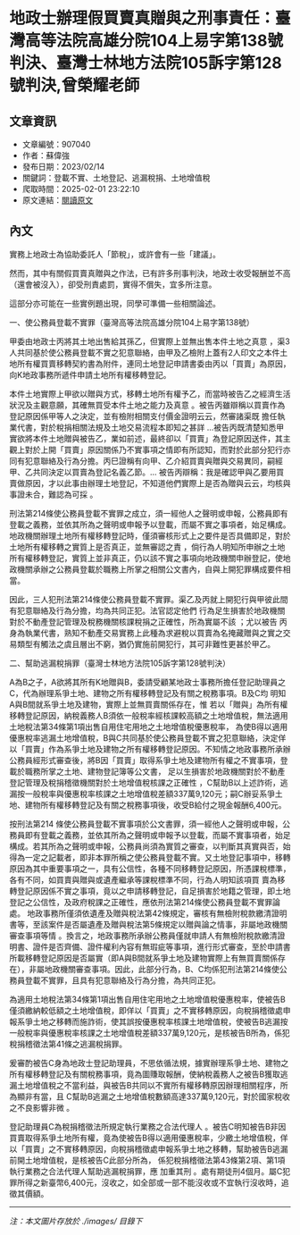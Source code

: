 # 地政士辦理假買賣真贈與之刑事責任：臺灣高等法院高雄分院104上易字第138號判決、臺灣士林地方法院105訴字第128號判決,曾榮耀老師

## 文章資訊
- 文章編號：907040
- 作者：蘇偉強
- 發布日期：2023/02/14
- 關鍵詞：登載不實、土地登記、逃漏稅捐、土地增值稅
- 爬取時間：2025-02-01 23:22:10
- 原文連結：[閱讀原文](https://real-estate.get.com.tw/Columns/detail.aspx?no=907040)

## 內文


實務上地政士為協助委託人「節稅」，或許會有一些「建議」。


然而，其中有關假買賣真贈與之作法，已有許多刑事判決，地政士收受報酬並不高（還會被沒入），卻受刑責處罰，實得不償失，宜多所注意。


這部分亦可能在一些實例題出現，同學可準備一些相關論述。


一、使公務員登載不實罪（臺灣高等法院高雄分院104上易字第138號）


甲委由地政士丙將其土地出售給其孫乙，但實際上並無出售本件土地之真意
，渠3人共同基於使公務員登載不實之犯意聯絡，由甲及乙檢附上蓋有2人印文之本件土地所有權買賣移轉契約書為附件，連同土地登記申請書委由丙以「買賣」為原因，向K地政事務所遞件申請土地所有權移轉登記。


本件土地實際上甲欲以贈與方式，移轉土地所有權予乙，而當時被告乙之經濟生活狀況及主觀意願，其確無買受本件土地之能力及真意
。被告丙雖辯稱以買賣作為登記原因係甲等人之決定，並有檢附相關支付價金證明云云，然審諸渠既
擔任執業代書，對於稅捐相關法規及土地交易流程本即知之甚詳
…被告丙既清楚知悉甲實欲將本件土地贈與被告乙，業如前述，最終卻以「買賣」為登記原因送件，其主觀上對於上開「買賣」原因關係乃不實事項之情即有所認知，而對於此部分犯行亦同有犯意聯絡及行為分擔。丙巳證稱有向甲、乙介紹買賣與贈與交易異同，嗣經甲、乙共同決定以買賣為登記名義乙節。…
被告丙辯稱：我是確認甲與乙要用買賣做原因，才以此事由辦理土地登記，不知道他們實際上是否為贈與云云，均核與事證未合，難認為可採
。


刑法第214條使公務員登載不實罪之成立，須一經他人之聲明或申報，公務員即有登載之義務，並依其所為之聲明或申報予以登載，而屬不實之事項者，始足構成。
地政機關辦理土地所有權移轉登記時，僅須審核形式上之要件是否具備即足，對於土地所有權移轉之實質上是否真正，並無審認之責
，倘行為人明知所申辦之土地所有權移轉登記，實質上並非真正，仍以該不實之事項向地政機關申辦登記，使地政機關承辦之公務員登載於職務上所掌之相關公文書內，自與上開犯罪構成要件相當。


因此，三人犯刑法第214條使公務員登載不實罪。渠乙及丙就上開犯行與甲彼此間有犯意聯絡及行為分擔，均為共同正犯。法官認定他們
行為足生損害於地政機關對於不動產登記管理及稅務機關核課稅捐之正確性，所為實屬不該
；尤以被告
丙身為執業代書，熟知不動產交易實務上此種為求避稅以買賣為名掩藏贈與之實之交易類型有觸法之虞且層出不窮，猶仍實施前開犯行，其可非難性更甚於甲乙。


二、幫助逃漏稅捐罪（臺灣士林地方法院105訴字第128號判決）


A為B之子，A欲將其所有K地贈與B，委請受顧某地政士事務所擔任登記助理員之C，代為辦理系爭土地、建物之所有權移轉登記及有關之稅務事項。B及C均
明知
A與B間就系爭土地及建物，實際上並無買賣關係存在，惟
若以「贈與」為所有權移轉登記原因，納稅義務人B須依一般稅率經核課較高額之土地增值稅，無法適用土地稅法第34條第1項出售自用住宅用地之土地增值稅優惠稅率，
為使B得以適用優惠稅率逃漏土地增值稅，B與C共同基於使公務員登載不實之犯意聯絡，決定佯以「買賣」作為系爭土地及建物之所有權移轉登記原因。不知情之地政事務所承辦公務員經形式審查後，將B因「買賣」取得系爭土地及建物所有權之不實事項，登載於職務所掌之土地、建物登記簿等公文書，
足以生損害於地政機關對於不動產登記管理及稅捐稽徵機關對於土地增值稅核課之正確性
，C幫助B以上述詐術，逃漏按一般稅率與優惠稅率核課之土地增值稅差額337萬9,120元；嗣C辦妥系爭土地、建物所有權移轉登記及有關之稅務事項後，收受B給付之現金報酬6,400元。


按刑法第214 條使公務員登載不實事項於公文書罪，須一經他人之聲明或申報，公務員即有登載之義務，並依其所為之聲明或申報予以登載，而屬不實事項者，始足構成。若其所為之聲明或申報，公務員尚須為實質之審查，以判斷其真實與否，始得為一定之記載者，即非本罪所稱之使公務員登載不實。又土地登記事項中，移轉原因為其中重要事項之一，具有公信性，各種不同移轉登記原因，所憑課稅標準，各有不同，如買賣與贈與或遺產繼承等課稅標準不同，行為人明知該項買  賣為移轉登記原因係不實之事項，竟以之申請移轉登記，自足損害於地籍之管理，即土地登記之公信性，及政府稅課之正確性，應依刑法第214條使公務員登載不實罪論處。
地政事務所僅須依遺產及贈與稅法第42條規定，審核有無檢附稅款繳清證明書等，至該案件是否屬遺產及贈與稅法第5條規定以贈與論之情事，非屬地政機關審查事項等情
。換言之，地政事務所承辦公務員僅就申請人有無檢附稅款繳清證明書、證件是否齊備、證件權利內容有無瑕疵等事項，進行形式審查，至於申請書所載移轉登記原因是否屬實（即A與B間就系爭土地及建物實際上有無買賣關係存在），非屬地政機關審查事項。因此，此部分行為，B、C均係犯刑法第214條使公務員登載不實罪，且具有犯意聯絡及行為分擔，為共同正犯。


為適用土地稅法第34條第1項出售自用住宅用地之土地增值稅優惠稅率，使被告B僅須繳納較低額之土地增值稅，即佯以「買賣」之不實移轉原因，向稅捐稽徵處申報系爭土地之移轉而施詐術，使其誤按優惠稅率核課土地增值稅，使被告B逃漏按一般稅率與優惠稅率核課之土地增值稅差額337萬9,120元，是核被告B所為，係犯稅捐稽徵法第41條之逃漏稅捐罪。


爰審酌被告C身為地政士登記助理員，不思依循法規，據實辦理系爭土地、建物之所有權移轉登記及有關稅務事項，竟為圖賺取報酬，使納稅義務人之被告B獲取逃漏土地增值稅之不當利益，與被告B共同以不實所有權移轉原因辦理相關程序，所為顯非有當，且
C幫助B逃漏之土地增值稅數額高達337萬9,120元，對於國家稅收之不良影響非微
。


登記助理員C為稅捐稽徵法所規定執行業務之合法代理人
。被告C明知被告B非因買賣取得系爭土地所有權，竟為使被告B得以適用優惠稅率，少繳土地增值稅，佯以「買賣」之不實移轉原因，向稅捐稽徵處申報系爭土地之移轉，幫助被告B逃漏前開土地增值稅，是核被告C此部分所為，
係犯稅捐稽徵法第43條第2項、第1項執行業務之合法代理人幫助逃漏稅捐罪，應
加重其刑
。處有期徒刑4個月。屬C犯罪所得之新臺幣6,400元，沒收之，如全部或一部不能沒收或不宜執行沒收時，追徵其價額。

---
*注：本文圖片存放於 ./images/ 目錄下*

